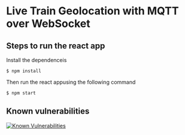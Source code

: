 # Live Train Geolocation with MQTT over WebSocket

## Steps to run the react app

Install the dependenceis 

 ```
 $ npm install 
 ````
Then run the react appusing the following command 
 ```
 $ npm start
 ````
## Known vulnerabilities

<a href="https://snyk.io/test/github/MarianiGiacomo/train-tracker?targetFile=package.json"><img src="https://snyk.io/test/github/MarianiGiacomo/train-tracker/badge.svg?targetFile=package.json" alt="Known Vulnerabilities" data-canonical-src="https://snyk.io/test/github/MarianiGiacomo/train-tracker?targetFile=package.json" style="max-width:100%;"></a>

